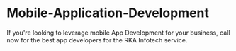 # Mobile-Application-Development
If you're looking to leverage mobile App Development for your business, call now for the best app developers for the RKA Infotech service.
